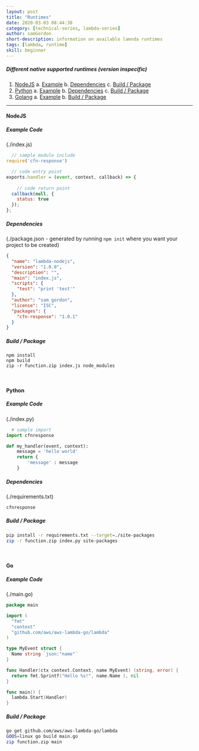 ```yaml
---
layout: post
title: "Runtimes"
date: 2020-03-03 08:44:38
category: [technical-series, lambda-series]
author: samGordon
short-description: information on available lamnda runtimes
tags: [lambda, runtime]
skill: beginner
---
```


##### Different native supported runtimes (version inspecific)
1. [NodeJS](#nodejs)
  a. [Example](#nodejs-example)
  b. [Dependencies](#nodejs-depencies)
  c. [Build / Package](#nodejs-build-package)
2. [Python](#python)
  a. [Example](#python-example)
  b. [Dependencies](#python-dependencies)
  c. [Build / Package](#python-build-package)
3. [Golang](#golang)
  a. [Example](#go-example)
  b. [Build / Package](#go-build-package)

---

#### NodeJS

<a name = "nodejs-example"></a>
##### Example Code

(./index.js)
```javascript
  // sample module include
require('cfn-response')

  // code entry point
exports.handler = (event, context, callback) => {
  
    // code return point
  callback(null, {
    status: true
  });
};
```

<a name = "nodejs-dependencies"></a>
##### Dependencies

(./package.json - generated by running `npm init` where you want your project to be created)
```json
{
  "name": "lambda-nodejs",
  "version": "1.0.0",
  "description": "",
  "main": "index.js",
  "scripts": {
    "test": "print 'test'"
  },
  "author": "sam gordon",
  "license": "ISC",
  "packages": {
    "cfn-response": "1.0.1"
  }
}
```

<a name = "nodejs-build-package"></a>
##### Build / Package

```
npm install
npm build
zip -r function.zip index.js node_modules
```

<br>

#### Python

<a name = "python-example"></a>
##### Example Code

(./index.py)
```python
  # sample import
import cfnresponse

def my_handler(event, context):
    message = 'hello world'    
    return {
        'message' : message
    }  
```

<a name = "python-dependencies"></a>
##### Dependencies

(./requirements.txt)
```sh
cfnresponse
```

<a name = "python-build-package"></a>
##### Build / Package

```sh
pip install -r requirements.txt --target=./site-packages
zip -r function.zip index.py site-packages
```

<br>

<a name = "golang"></a>
#### Go

<a name = "go-example"></a>
##### Example Code

(./main.go)
```go
package main

import (
  "fmt"
  "context"
  "github.com/aws/aws-lambda-go/lambda"
)

type MyEvent struct {
  Name string `json:"name"`
}

func Handler(ctx context.Context, name MyEvent) (string, error) {
  return fmt.Sprintf("Hello %s!", name.Name ), nil
}

func main() {
  lambda.Start(Handler)
}
```

<a name = "go-build"></a>
##### Build / Package

```sh
go get github.com/aws/aws-lambda-go/lambda
GOOS=linux go build main.go
zip function.zip main
```
